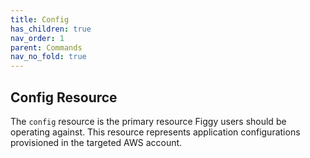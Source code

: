 ```yaml
---
title: Config
has_children: true
nav_order: 1
parent: Commands
nav_no_fold: true
---
```


## Config Resource

The `config` resource is the primary resource Figgy users should be operating against. This resource represents application
configurations provisioned in the targeted AWS account. 